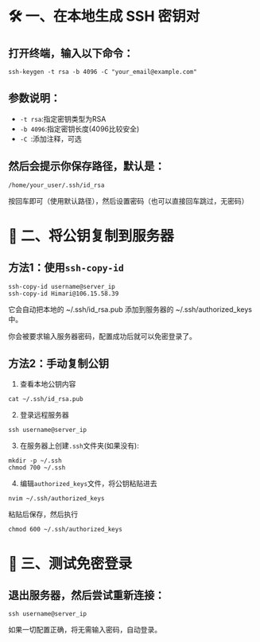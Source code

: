 # 🛠️ 一、在本地生成 SSH 密钥对
## 打开终端，输入以下命令：
~~~
ssh-keygen -t rsa -b 4096 -C "your_email@example.com"
~~~
## 参数说明：
- `-t rsa`:指定密钥类型为RSA
- `-b 4096`:指定密钥长度(4096比较安全)
- `-C `:添加注释，可选
## 然后会提示你保存路径，默认是：
`/home/your_user/.ssh/id_rsa`

按回车即可（使用默认路径），然后设置密码（也可以直接回车跳过，无密码）

# 📂 二、将公钥复制到服务器
## 方法1：使用`ssh-copy-id`
`ssh-copy-id username@server_ip` <br>
`ssh-copy-id Himari@106.15.58.39`

它会自动把本地的 ~/.ssh/id_rsa.pub 添加到服务器的 ~/.ssh/authorized_keys 中。

你会被要求输入服务器密码，配置成功后就可以免密登录了。

## 方法2：手动复制公钥
1. 查看本地公钥内容
```
cat ~/.ssh/id_rsa.pub
```
2. 登录远程服务器
```
ssh username@server_ip
```
3. 在服务器上创建`.ssh`文件夹(如果没有):
```
mkdir -p ~/.ssh
chmod 700 ~/.ssh
```
4. 编辑`authorized_keys`文件，将公钥粘贴进去
```
nvim ~/.ssh/authorized_keys
```
粘贴后保存，然后执行
```
chmod 600 ~/.ssh/authorized_keys
```
# 🔐 三、测试免密登录
## 退出服务器，然后尝试重新连接：
```
ssh username@server_ip
```
如果一切配置正确，将无需输入密码，自动登录。